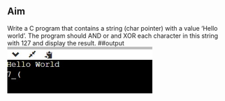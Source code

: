 ## Aim
Write a C program that contains a string (char pointer) with a value ‘Hello world’. The
program should AND or and XOR each character in this string with 127 and display the
result.
##output
![output](pro2.jpeg)
